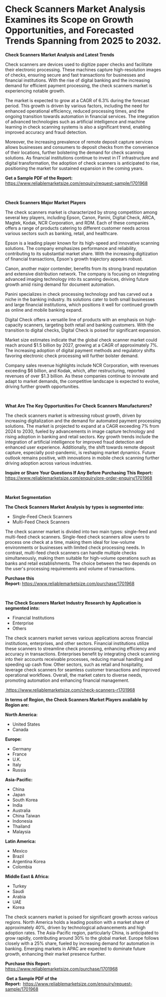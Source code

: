 <p><h1>Check Scanners Market Analysis Examines its Scope on Growth Opportunities, and Forecasted Trends Spanning from 2025 to 2032.</h1></p><p><strong>Check Scanners Market Analysis and Latest Trends</strong></p>
<p><p>Check scanners are devices used to digitize paper checks and facilitate their electronic processing. These machines capture high-resolution images of checks, ensuring secure and fast transactions for businesses and financial institutions. With the rise of digital banking and the increasing demand for efficient payment processing, the check scanners market is experiencing notable growth.</p><p>The market is expected to grow at a CAGR of 6.3% during the forecast period. This growth is driven by various factors, including the need for enhanced operational efficiency, reduced processing times, and the ongoing transition towards automation in financial services. The integration of advanced technologies such as artificial intelligence and machine learning in check scanning systems is also a significant trend, enabling improved accuracy and fraud detection.</p><p>Moreover, the increasing prevalence of remote deposit capture services allows businesses and consumers to deposit checks from the convenience of their locations, further bolstering the demand for check scanning solutions. As financial institutions continue to invest in IT infrastructure and digital transformation, the adoption of check scanners is anticipated to rise, positioning the market for sustained expansion in the coming years.</p></p>
<p><strong>Get a Sample PDF of the Report:&nbsp;</strong> <a href="https://www.reliablemarketsize.com/enquiry/request-sample/1701968?utm_campaign=2442&utm_medium=2&utm_source=Github&utm_content=ia&utm_term=16042025&utm_id=check-scanners">https://www.reliablemarketsize.com/enquiry/request-sample/1701968</a></p>
<p>&nbsp;</p>
<p><strong>Check Scanners Major Market Players</strong></p>
<p><p>The check scanners market is characterized by strong competition among several key players, including Epson, Canon, Panini, Digital Check, ARCA, Magtek, Kodak, NCR Corporation, and RDM. Each of these companies offers a range of products catering to different customer needs across various sectors such as banking, retail, and healthcare.</p><p>Epson is a leading player known for its high-speed and innovative scanning solutions. The company emphasizes performance and reliability, contributing to its substantial market share. With the increasing digitization of financial transactions, Epson's growth trajectory appears robust.</p><p>Canon, another major contender, benefits from its strong brand reputation and extensive distribution network. The company is focusing on integrating advanced imaging technology into its scanning devices, driving future growth amid rising demand for document automation.</p><p>Panini specializes in check processing technology and has carved out a niche in the banking industry. Its solutions cater to both small businesses and large financial institutions, which positions it well for continued growth as online and mobile banking expand.</p><p>Digital Check offers a versatile line of products with an emphasis on high-capacity scanners, targeting both retail and banking customers. With the transition to digital checks, Digital Check is poised for significant expansion.</p><p>Market size estimates indicate that the global check scanner market could reach around $1.5 billion by 2027, growing at a CAGR of approximately 7%. The increasing adoption of digital payment methods and regulatory shifts favoring electronic check processing will further bolster demand.</p><p>Company sales revenue highlights include NCR Corporation, with revenues exceeding $6 billion, and Kodak, which, after restructuring, reported revenues of over $1.3 billion. As these companies continue to innovate and adapt to market demands, the competitive landscape is expected to evolve, driving further growth opportunities.</p></p>
<p>&nbsp;</p>
<p><strong>What Are The Key Opportunities For Check Scanners Manufacturers?</strong></p>
<p><p>The check scanners market is witnessing robust growth, driven by increasing digitalization and the demand for automated payment processing solutions. The market is projected to expand at a CAGR exceeding 7% from 2024 to 2030, fueled by advancements in image capture technology and rising adoption in banking and retail sectors. Key growth trends include the integration of artificial intelligence for improved fraud detection and enhanced user experience. Additionally, the shift towards remote deposit capture, especially post-pandemic, is reshaping market dynamics. Future outlook remains positive, with innovations in mobile check scanning further driving adoption across various industries.</p></p>
<p><strong>Inquire or Share Your Questions If Any Before Purchasing This Report:</strong> <a href="https://www.reliablemarketsize.com/enquiry/pre-order-enquiry/1701968?utm_campaign=2442&utm_medium=2&utm_source=Github&utm_content=ia&utm_term=16042025&utm_id=check-scanners">https://www.reliablemarketsize.com/enquiry/pre-order-enquiry/1701968</a></p>
<p>&nbsp;</p>
<p><strong>Market Segmentation</strong></p>
<p><strong>The Check Scanners Market Analysis by types is segmented into:</strong></p>
<p><ul><li>Single-Feed Check Scanners</li><li>Multi-Feed Check Scanners</li></ul></p>
<p><p>The check scanner market is divided into two main types: single-feed and multi-feed check scanners. Single-feed check scanners allow users to process one check at a time, making them ideal for low-volume environments or businesses with limited check processing needs. In contrast, multi-feed check scanners can handle multiple checks simultaneously, making them suitable for high-volume operations such as banks and retail establishments. The choice between the two depends on the user's processing requirements and volume of transactions.</p></p>
<p><strong>Purchase this Report:&nbsp;</strong><a href="https://www.reliablemarketsize.com/purchase/1701968?utm_campaign=2442&utm_medium=2&utm_source=Github&utm_content=ia&utm_term=16042025&utm_id=check-scanners">https://www.reliablemarketsize.com/purchase/1701968</a></p>
<p>&nbsp;</p>
<p><strong>The Check Scanners Market Industry Research by Application is segmented into:</strong></p>
<p><ul><li>Financial Institutions</li><li>Enterprise</li><li>Others</li></ul></p>
<p><p>The check scanners market serves various applications across financial institutions, enterprises, and other sectors. Financial institutions utilize these scanners to streamline check processing, enhancing efficiency and accuracy in transactions. Enterprises benefit by integrating check scanning into their accounts receivable processes, reducing manual handling and speeding up cash flow. Other sectors, such as retail and hospitality, leverage check scanners for seamless customer transactions and improved operational workflows. Overall, the market caters to diverse needs, promoting automation and enhancing financial management.</p></p>
<p><a href="https://www.reliablemarketsize.com/check-scanners-r1701968?utm_campaign=2442&utm_medium=2&utm_source=Github&utm_content=ia&utm_term=16042025&utm_id=check-scanners">&nbsp;https://www.reliablemarketsize.com/check-scanners-r1701968</a></p>
<p><strong>In terms of Region, the Check Scanners Market Players available by Region are:</strong></p>
<p>
    <p> <strong> North America: </strong>
        <ul>
            <li>United States</li>
            <li>Canada</li>
        </ul>
        </p> 
    <p> <strong> Europe: </strong>
        <ul>
            <li>Germany</li>
            <li>France</li>
            <li>U.K.</li>
            <li>Italy</li>
            <li>Russia</li>
        </ul>
        </p> 
    <p> <strong> Asia-Pacific: </strong>
        <ul>
            <li>China</li>
            <li>Japan</li>
            <li>South Korea</li>
            <li>India</li>
            <li>Australia</li>
            <li>China Taiwan</li>
            <li>Indonesia</li>
            <li>Thailand</li>
            <li>Malaysia</li>
        </ul>
        </p> 
    <p> <strong> Latin America: </strong>
        <ul>
            <li>Mexico</li>
            <li>Brazil</li>
            <li>Argentina Korea</li>
            <li>Colombia</li>
        </ul>
        </p> 
    <p> <strong> Middle East & Africa: </strong>
        <ul>
            <li>Turkey</li>
            <li>Saudi</li>
            <li>Arabia</li>
            <li>UAE</li>
            <li>Korea</li>
        </ul>
    </p>
    </p>
<p><p>The check scanners market is poised for significant growth across various regions. North America holds a leading position with a market share of approximately 40%, driven by technological advancements and high adoption rates. The Asia-Pacific region, particularly China, is anticipated to grow rapidly, contributing around 30% to the global market. Europe follows closely with a 25% share, fueled by increasing demand for automation in banking. Emerging markets in APAC are expected to dominate future growth, enhancing their market presence further.</p></p>
<p><strong>Purchase this Report: </strong><a href="https://www.reliablemarketsize.com/purchase/1701968?utm_campaign=2442&utm_medium=2&utm_source=Github&utm_content=ia&utm_term=16042025&utm_id=check-scanners">https://www.reliablemarketsize.com/purchase/1701968</a></p>
<p>&nbsp;<strong>Get a Sample PDF of the Report:&nbsp;&nbsp;</strong><a href="https://www.reliablemarketsize.com/enquiry/request-sample/1701968?utm_campaign=2442&utm_medium=2&utm_source=Github&utm_content=ia&utm_term=16042025&utm_id=check-scanners">https://www.reliablemarketsize.com/enquiry/request-sample/1701968</a></p>
<p><strong></strong></p>
<p><p></p><p></p><p></p></p>